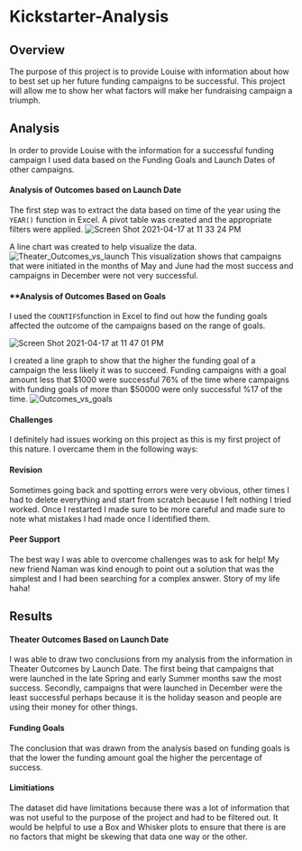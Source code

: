 # **Kickstarter-Analysis**

## **Overview**

The purpose of this project is to provide Louise with information about how to best set up her future funding campaigns to be successful. This project will allow me to show her what factors will make her fundraising campaign a triumph.

## **Analysis**

In order to provide Louise with the information for a successful funding campaign I used data based on the Funding Goals and Launch Dates of other campaigns.

#### **Analysis of Outcomes based on Launch Date**
The first step was to extract the data based on time of the year using the `YEAR()` function in Excel. A pivot table was created and the appropriate filters were applied. 
![Screen Shot 2021-04-17 at 11 33 24 PM](https://user-images.githubusercontent.com/81889167/115133389-d5dfda80-9fd5-11eb-9e84-709e38b187ff.png) 

A line chart was created to help visualize the data. 
![Theater_Outcomes_vs_launch](https://user-images.githubusercontent.com/81889167/115133455-5dc5e480-9fd6-11eb-86ae-23346286c428.png)
This visualization shows that campaigns that were initiated in the months of May and June had the most success and campaigns in December were not very successful.

#### **Analysis of Outcomes Based on Goals

I used the `COUNTIFS`function in Excel to find out how the funding goals affected the outcome of the campaigns based on the range of goals. 

![Screen Shot 2021-04-17 at 11 47 01 PM](https://user-images.githubusercontent.com/81889167/115133778-ce6e0080-9fd8-11eb-992e-833bf261786c.png)

I created a line graph to show that the higher the funding goal of a campaign the less likely it was to succeed. Funding campaigns with a goal amount less that $1000 were successful 76% of the time where campaigns with funding goals of more than $50000 were only successful %17 of the time. 
![Outcomes_vs_goals](https://user-images.githubusercontent.com/81889167/115133930-ce223500-9fd9-11eb-86a1-e3b9d99c47da.png)

#### **Challenges**

I definitely had issues working on this project as this is my first project of this nature. I overcame them in the following ways:

#### **Revision**

Sometimes going back and spotting errors were very obvious, other times I had to delete everything and start from scratch because I felt nothing I tried worked. Once I restarted I made sure to be more careful and made sure to note what mistakes I had made once I identified them. 

#### **Peer Support**

The best way I was able to overcome challenges was to ask for help! My new friend Naman was kind enough to point out a solution that was the simplest and I had been searching for a complex answer. Story of my life haha!

## **Results**

#### **Theater Outcomes Based on Launch Date**
I was able to draw two conclusions from my analysis from the information in Theater Outcomes by Launch Date. The first being that campaigns that were launched in the late Spring and early Summer months saw the most success. Secondly, campaigns that were launched in December were the least successful perhaps because it is the holiday season and people are using their money for other things.

#### **Funding Goals**
The conclusion that was drawn from the analysis based on funding goals is that the lower the funding amount goal the higher the percentage of success. 

#### **Limitiations**
The dataset did have limitations because there was a lot of information that was not useful to the purpose of the project and had to be filtered out. It would be helpful to use a Box and Whisker plots to ensure that there is are no factors that might be skewing that data one way or the other.
